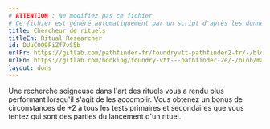 ```yaml
---
# ATTENTION : Ne modifiez pas ce fichier
# Ce fichier est généré automatiquement par un script d'après les données du module Foundry VTT officiel et de sa traduction
title: Chercheur de rituels
titleEn: Ritual Researcher
id: DUuCOQ9FiZf7vS5b
urlFr: https://gitlab.com/pathfinder-fr/foundryvtt-pathfinder2-fr/-/blob/master/data/feats/DUuCOQ9FiZf7vS5b.htm
urlEn: https://gitlab.com/hooking/foundry-vtt---pathfinder-2e/-/blob/master/packs/data/feats.db/ritual-researcher.json
layout: dons
---
```

Une recherche soigneuse dans l'art des rituels vous a rendu plus performant lorsqu'il s'agit de les accomplir. Vous obtenez un bonus de circonstances de +2 à tous les tests primaires et secondaires que vous tentez qui sont des parties du lancement d'un rituel.
